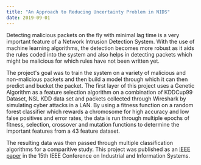 ```yaml
---
title: "An Approach to Reducing Uncertainty Problem in NIDS"
date: 2019-09-01
---
```


Detecting malicious packets on the fly with minimal lag time is a very important feature of a Network Intrusion Detection System. With the use of machine learning algorithms, the detection becomes more robust as it aids the rules coded into the system and also helps in detecting packets which might be malicious for which rules have not been written yet.

The project's goal was to train the system on a variety of malicious and non-malicious packets and then build a model through which it can then predict and bucket the packet. The first layer of this project uses a Genetic Algorithm as a feature selection algorithm on a combination of KDDCup99 Dataset, NSL KDD data set and packets collected through Wireshark by simulating cyber attacks in a LAN. By using a fitness function on a random forest classifier which rewards a chromosome for high accuracy and low false positives and error rates, the data is run through multiple epochs of fitness, selection, crossover and mutation functions to determine the important features from a 43 feature dataset.

The resulting data was then passed through multiple classification algorithms for a comparitive study. This project was published as an [IEEE paper](https://ieeexplore.ieee.org/document/9342634) in the 15th IEEE Conference on Industrial and Information Systems.